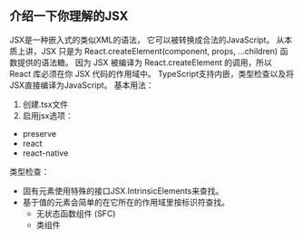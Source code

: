 ## 介绍一下你理解的JSX
JSX是一种嵌入式的类似XML的语法， 它可以被转换成合法的JavaScript。
从本质上讲，JSX 只是为 React.createElement(component, props, ...children) 函数提供的语法糖。
因为 JSX 被编译为 React.createElement 的调用，所以 React 库必须在你 JSX 代码的作用域中。
TypeScript支持内嵌，类型检查以及将JSX直接编译为JavaScript。
基本用法：
1.  创建.tsx文件
2.  启用jsx选项：
-   preserve
-   react
-   react-native

类型检查：
-   固有元素使用特殊的接口JSX.IntrinsicElements来查找。
-   基于值的元素会简单的在它所在的作用域里按标识符查找。
    -   无状态函数组件 (SFC)
    -   类组件
